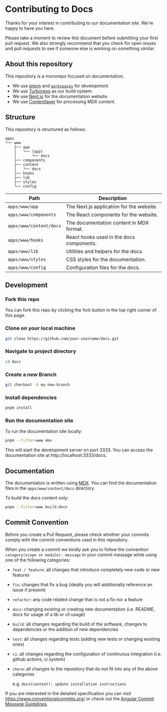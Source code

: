 # Contributing to Docs

Thanks for your interest in contributing to our documentation site. We're happy to have you here.

Please take a moment to review this document before submitting your first pull request. We also strongly recommend that you check for open issues and pull requests to see if someone else is working on something similar.

## About this repository

This repository is a monorepo focused on documentation.

- We use [pnpm](https://pnpm.io) and [`workspaces`](https://pnpm.io/workspaces) for development.
- We use [Turborepo](https://turbo.build/repo) as our build system.
- We use [Next.js](https://nextjs.org) for the documentation website.
- We use [Contentlayer](https://contentlayer.dev) for processing MDX content.

## Structure

This repository is structured as follows:

```
apps
└── www
    ├── app
    │   └── (app)
    │       └── docs
    ├── components
    ├── content
    │   └── docs
    ├── hooks
    ├── lib
    ├── styles
    └── config
```

| Path                    | Description                                 |
|-------------------------|---------------------------------------------|
| `apps/www/app`          | The Next.js application for the website.    |
| `apps/www/components`   | The React components for the website.       |
| `apps/www/content/docs` | The documentation content in MDX format.    |
| `apps/www/hooks`        | React hooks used in the docs components.    |
| `apps/www/lib`          | Utilities and helpers for the docs.         |
| `apps/www/styles`       | CSS styles for the documentation.           |
| `apps/www/config`       | Configuration files for the docs.           |

## Development

### Fork this repo

You can fork this repo by clicking the fork button in the top right corner of this page.

### Clone on your local machine

```bash
git clone https://github.com/your-username/docs.git
```

### Navigate to project directory

```bash
cd docs
```

### Create a new Branch

```bash
git checkout -b my-new-branch
```

### Install dependencies

```bash
pnpm install
```

### Run the documentation site

To run the documentation site locally:

```bash
pnpm --filter=www dev
```

This will start the development server on port 3333. You can access the documentation site at http://localhost:3333/docs.

## Documentation

The documentation is written using [MDX](https://mdxjs.com). You can find the documentation files in the `apps/www/content/docs` directory.

To build the docs content only:

```bash
pnpm --filter=www build:docs
```

## Commit Convention

Before you create a Pull Request, please check whether your commits comply with
the commit conventions used in this repository.

When you create a commit we kindly ask you to follow the convention
`category(scope or module): message` in your commit message while using one of
the following categories:

- `feat / feature`: all changes that introduce completely new code or new
  features
- `fix`: changes that fix a bug (ideally you will additionally reference an
  issue if present)
- `refactor`: any code related change that is not a fix nor a feature
- `docs`: changing existing or creating new documentation (i.e. README, docs for
  usage of a lib or cli usage)
- `build`: all changes regarding the build of the software, changes to
  dependencies or the addition of new dependencies
- `test`: all changes regarding tests (adding new tests or changing existing
  ones)
- `ci`: all changes regarding the configuration of continuous integration (i.e.
  github actions, ci system)
- `chore`: all changes to the repository that do not fit into any of the above
  categories

  e.g. `docs(content): update installation instructions`

If you are interested in the detailed specification you can visit
https://www.conventionalcommits.org/ or check out the
[Angular Commit Message Guidelines](https://github.com/angular/angular/blob/22b96b9/CONTRIBUTING.md#-commit-message-guidelines).
